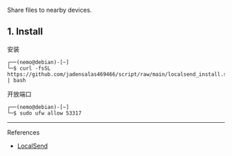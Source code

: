 Share files to nearby devices.

## 1. Install

安装

```
┌──(nemo@debian)-[~]
└─$ curl -fsSL https://github.com/jadensalas469466/script/raw/main/localsend_install.sh | bash
```

开放端口

```
┌──(nemo@debian)-[~]
└─$ sudo ufw allow 53317
```

---

References

- [LocalSend](https://localsend.org/)

